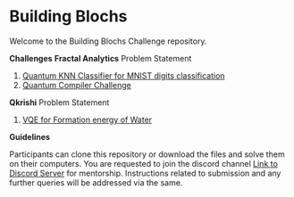 # Building Blochs

Welcome to the Building Blochs Challenge repository. 

<b>Challenges</b>
<b>Fractal Analytics</b> Problem Statement
<ol>
<li><a href="https://github.com/alphabet27/building-blochs/tree/main/qknn-classifier">Quantum KNN Classifier for MNIST digits classification</a></li>
<li><a href="https://github.com/alphabet27/building-blochs/tree/main/quantum-compiler">Quantum Compiler Challenge</a></li>
 </ol>

<b>Qkrishi</b> Problem Statement
<ol>
<li><a href="https://github.com/alphabet27/building-blochs/tree/main/vqe">VQE for Formation energy of Water</a></li>
</ol>


<b>Guidelines</b>

Participants can clone this repository or download the files and solve them on their computers. You are requested to join the discord channel <a href="https://discord.gg/weFHZRbhwM">Link to Discord Server</a> for mentorship. Instructions related to submission and any further queries will be addressed via the same.


